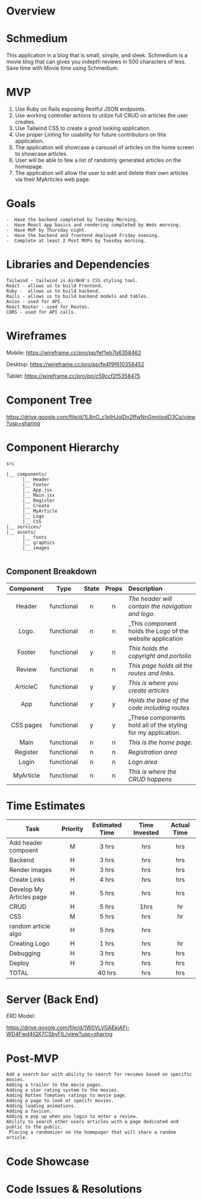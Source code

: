 # Overview
# Schmedium
This application in a blog that is small, simple, and sleek. Schmedium is a movie blog that can gives you indepth reviews in 500 characters of less. Save time with Movie time using Schmedium.


# MVP

1. Use Ruby on Rails exposing Restful JSON endpoints.
2. Use working controller actions to utilize full CRUD on articles the user creates.
3. Use Tailwind CSS to create a good looking application.
4. Use proper Linting for usability for future contributors on this application.
5. The application will showcase a carousel of articles on the home screen to showcase articles.
6. User will be able to few a list of randomly generated articles on the homepage.
7. The application will allow the user to edit and delete their own articles via their MyArticles web page. 













# Goals
```
-  Have the backend completed by Tuesday Morning.
-  Have React app basics and rendering completed by Weds morning. 
-  Have MVP by Thursday night.
-  Have the backend and frontend deployed Friday evening. 
-  Complete at least 2 Post MVPs by Tuesday morning.
```


# Libraries and Dependencies
```
Tailwind - tailwind is AirBnB's CSS styling tool.
React - allows us to build Frontend.
Ruby -  allows us to build backend.
Rails - allows us to build backend models and tables.
Axios - used for API.
React Router - used for Routes.
CORS - used for API calls.
```



# Wireframes

Mobile:  https://wireframe.cc/pro/pp/fef1eb7b6358462

Desktop: https://wireframe.cc/pro/pp/fe4f9f610358452

Tablet:  https://wireframe.cc/pro/pp/c59ccf2f5358475


# Component Tree

https://drive.google.com/file/d/1L8nO_c1plHJolDn2ffwNnGmnlsqlD3Co/view?usp=sharing

# Component Hierarchy
```
src
      
|__ components/
      |__ Header
      |__ Footer
      |__ App.jsx
      |__ Main.jsx
      |__ Register
      |__ Create
      |__ MyArticle
      |__ Logo
      |__ CSS
|__ services/
|__ assets/
      |__ fonts
      |__ graphics
      |__ images
       
   ```  

## Component Breakdown






|  Component   |    Type    | State | Props | Description                                                      |
| :----------: | :--------: | :---: | :---: | :--------------------------------------------------------------- |
|    Header    | functional |   n   |   n   | _The header will contain the navigation and logo._               |
|  Logo.       | functional |   n   |   n   | _This component holds the Logo of the website application        |
|   Footer     | functional |   y   |   n   | _This holds the copyright and portolio_                              |
|    Review      | functional |   n   |   n   | _This page holds all the routes and links_.                      |
|    ArticleC    | functional |   y   |   y   | _This is where you create articles_      |
|    App   | functional |   y   |   y   | _Holds the base of the code including routes_  |
|    CSS pages | functional |   y   |   y   | _These components hold all of the styling for my application.    |
|    Main    | functional |   n   |   n   | _This is the home page._               |
|    Register    | functional |   n   |   n   | _Registration area_               |
|    Login    | functional |   n   |   n   | _Logn area_               |
|    MyArticle    | functional |   n   |   n   | _This is where the CRUD happens_               |



# Time Estimates


| Task                | Priority | Estimated Time | Time Invested | Actual Time |
| ------------------- | :------: | :------------: | :-----------: | :---------: |
| Add header compoent |    M     |     3 hrs      |      hrs     |      hrs      |
| Backend           |    H     |     3 hrs      |      hrs     |      hrs      |
| Render images       |    H     |     3 hrs      |      hrs     |      hrs      |
| Create Links        |    H     |     4 hrs      |      hrs     |       hrs     |
| Develop My Articles page   |    H     |     5 hrs      |     hrs     |      hrs     |
| CRUD    |    H     |     5 hrs      |      1hrs     |       hr      |
| CSS                 |    M     |     5 hrs      |      hrs     |     hr       |
| random article algo           |    H     |     5 hrs      |      hrs     |             |
| Creating Logo       |    H     |     1 hrs      |      hrs     |     hr      |
|     Debugging       |    H     |     3 hrs      |      hrs     |     hrs      |
|     Deploy       |    H     |     3 hrs      |      hrs     |     hrs      |
| TOTAL               |          |     40 hrs     |     hrs     |      hrs    |



# Server (Back End)
ERD Model:

https://drive.google.com/file/d/1W0VLVGAEkjAFl-WD4Fwd4IQX7CSbyFIL/view?usp=sharing


# Post-MVP
```
Add a search bar with ability to search for reviews based on specific movies.
Adding a trailer to the movie pages.
Adding a star rating system to the movies.
Adding Rotten Tomatoes ratings to movie page.
Adding a page to look at specifc movies.
Adding loading animations.
Adding a favicon.
Adding a pop up when you login to enter a review.
Ability to search other users articles with a page dedicated and public to the public. 
 Placing a randomizer on the homepager that will share a random article.
```
# Code Showcase


# Code Issues & Resolutions
